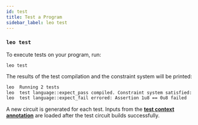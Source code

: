 ```yaml
---
id: test
title: Test a Program
sidebar_label: leo test
---
```


### `leo test`

To execute tests on your program, run:
```
leo test
```

The results of the test compilation and the constraint system will be printed:
```bash title="console output:"
leo  Running 2 tests
leo  test language::expect_pass compiled. Constraint system satisfied: true
leo  test language::expect_fail errored: Assertion 1u8 == 0u8 failed
```

A new circuit is generated for each test. Inputs from the [**test context annotation**](../language/12_tests.md#test-context-annotation)
are loaded after the test circuit builds successfully.